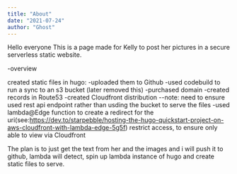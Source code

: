 ```yaml
---
title: "About" 
date: "2021-07-24" 
author: "Ghost" 
---
```


Hello everyone
This is a page made for Kelly to post her pictures in a secure serverless static website. 

-overview

created static files in hugo:
-uploaded them to Github
-used codebuild to run a sync to an s3 bucket (later removed this)
-purchased domain
-created records in Route53
-created Cloudfront distribution
--note: need to ensure used rest api endpoint rather than usding the bucket to serve the files
-used lambda@Edge function to create a redirect for the uri(see:https://dev.to/starpebble/hosting-the-hugo-quickstart-project-on-aws-cloudfront-with-lambda-edge-5g5f)
restrict access, to ensure only able to view via Cloudfront

The plan is to just get the text from her and the images and i will push it to github, lambda will detect, spin up lambda instance of hugo and create static files to serve.
